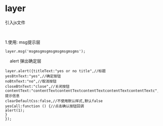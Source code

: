 # layer   
引入js文件

    <script type="text/javascript" src="carousel.js"></script>

1.使用:
msg提示层

    layer.msg('msgmsgmsgmsgmsgmsgmsgms');
    
alert 弹出确定层


    layer.alert({titleText:"yes or no title",//标题
    yesBtnText:"yes",//确定按钮
    noBtnText:"no",//取消按钮
    closeBtnText:"close",//关闭按钮
    contentText:"contentTextcontentTextcontentTextcontentTextcontentTextc",//提示信息
    clearDefaultCss:false,//不使用默认样式,默认false
    yesCall:function () {//点击确认按钮回调
    alert(1);
    }
    });
